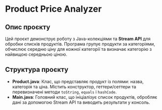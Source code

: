 # Product Price Analyzer

## Опис проєкту

Цей проєкт демонструє роботу з Java-колекціями та **Stream API** для обробки списків продуктів. Програма групує продукти за категоріями, обчислює середню ціну для кожної категорії та визначає категорію з найвищою середньою ціною.



## Структура проєкту

- **Product.java**: Клас, що представляє продукт із полями: назва, категорія та ціна. Містить конструктор, геттери/сеттери та перевизначені методи `toString`, `equals` і `hashCode`.
- **Main.java**: Головний клас, що ініціалізує список продуктів, обробляє дані за допомогою Stream API та виводить результати у консоль.
